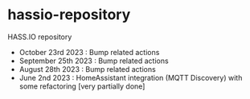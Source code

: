 # hassio-repository
HASS.IO repository

- October 23rd 2023 : Bump related actions
- September 25th 2023 : Bump related actions
- August 28th 2023 : Bump related actions
- June 2nd 2023 : HomeAssistant integration (MQTT Discovery) with some refactoring [very partially done]
